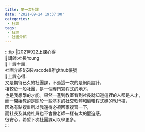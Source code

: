 ```yaml
---
title: 第一次社課
date: '2021-09-24 19:37:00'
categories:
 - 社課
tags:
 - 社課
 - 社團介紹
---
```


:::tip
🍉20210922上課心得  
🍉講師:社長Young  
🍉上課主題:  
社團介紹&安裝vscode&辦github帳號  
🍉上課心得:  
又是期待已久的社團課，不過這一次的是網頁設計，  
相較於一般社團，是一個專門寫程式的地方，  
也是我想學的才能。果然一進到教室看到社長就知道這裡的人都是人才，  
而一開始教的是關於一些基本的社交軟體和編輯程式碼的執行檔，  
因為有點複雜所以我還得必須回家複習一下，  
而社長及其他社員也不會像老師一樣有太的壓迫感，  
很安心，希望下次社團課可以學更多。  
:::